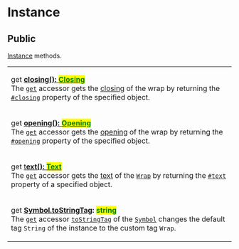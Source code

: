# Instance

## Public

[Instance](https://developer.mozilla.org/en-US/docs/Glossary/Instance) methods.

|                                                                                                                                                                                                                                                                                                                                                                                                                                                                                                                                                                                                                                                                  |
| ---------------------------------------------------------------------------------------------------------------------------------------------------------------------------------------------------------------------------------------------------------------------------------------------------------------------------------------------------------------------------------------------------------------------------------------------------------------------------------------------------------------------------------------------------------------------------------------------------------------------------------------------------------------- |
| <p>get <a href="../closing.md"><strong>closing(): </strong><mark style="color:green;"><strong>Closing</strong></mark></a><br>The <a href="https://developer.mozilla.org/en-US/docs/Web/JavaScript/Reference/Functions/get"><code>get</code></a> accessor gets the <a href="../../../getting-started/basic-concepts.md#closing">closing</a> of the wrap by returning the <a href="../../properties/closing.md"><code>#closing</code></a> property of the specified object.</p>                                                                                                                                                                                    |
| <p>get <a href="../opening.md"><strong>opening(): </strong><mark style="color:green;"><strong>Opening</strong></mark></a><br>The <a href="https://developer.mozilla.org/en-US/docs/Web/JavaScript/Reference/Functions/get"><code>get</code></a> accessor gets the <a href="../../../getting-started/basic-concepts.md#opening">opening</a> of the wrap by returning the <a href="../../properties/opening.md"><code>#opening</code></a> property of the specified object.</p>                                                                                                                                                                                    |
| <p>get <a href="../text.md">t<strong>ext(): </strong><mark style="color:green;"><strong>Text</strong></mark></a><br>The <a href="https://developer.mozilla.org/en-US/docs/Web/JavaScript/Reference/Functions/get"><code>get</code></a> accessor gets the <a href="../../../getting-started/basic-concepts.md#wrap-content">text</a> of the <a href="broken-reference"><code>Wrap</code></a> by returning the <a href="../../properties/text.md"><code>#text</code></a> property of a specified object.</p>                                                                                                                                                       |
| <p>get <a href="../symbol.tostringtag.md"><strong>[Symbol.toStringTag](): </strong><mark style="color:green;"><strong>string</strong></mark></a><br>The <a href="https://developer.mozilla.org/en-US/docs/Web/JavaScript/Reference/Functions/get"><code>get</code></a> accessor <a href="https://developer.mozilla.org/en-US/docs/Web/JavaScript/Reference/Global_Objects/Symbol/toStringTag"><code>toStringTag</code></a> of the <a href="https://developer.mozilla.org/en-US/docs/Web/JavaScript/Reference/Global_Objects/Symbol"><code>Symbol</code></a> changes the default tag <code>String</code> of the instance to the custom tag <code>Wrap</code>.</p> |
